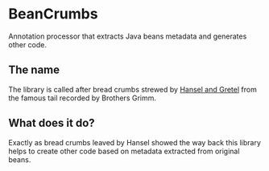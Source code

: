 BeanCrumbs
==========

Annotation processor that extracts Java beans metadata and generates other code. 


The name
--------

The library is called after bread crumbs strewed by [Hansel and Gretel](http://en.wikipedia.org/wiki/Hansel_and_Gretel) from the famous tail recorded by Brothers Grimm. 


What does it do?
----------------

Exactly as bread crumbs leaved by Hansel showed the way back this library helps to create other code based on metadata extracted from original beans. 
